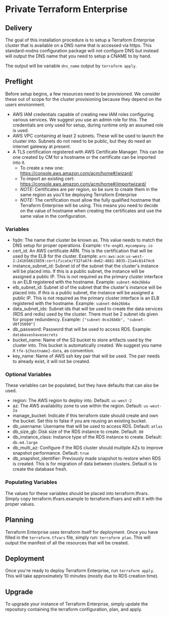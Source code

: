 # Private Terraform Enterprise

## Delivery

The goal of this installation procedure is to setup a Terraform Enterprise cluster that is available on a DNS name that is accessed via https. This standard-nodns configuration package will not configure DNS but instead will output the DNS name that you need to setup a CNAME to by hand.

The output will be variable `dns_name` output by `terraform apply`.

## Preflight

Before setup begins, a few resources need to be provisioned. We consider
these out of scope for the cluster provisioning because they depend
on the users environment.

* AWS IAM credentials capable of creating new IAM roles configuring various services. We suggest you use an admin role for this. The credentials are only used for setup, during runtime only an assumed role is used.
* AWS VPC containing at least 2 subnets. These will be used to launch the cluster into. Subnets do not need to be public, but they do need an internet gateway at present.
* A TLS certification registered with AWS Certificate Manager. This can be one created by CM for a hostname or the certificate can be imported into it.
  * To create a new one: https://console.aws.amazon.com/acm/home#/wizard/
  * To import an existing cert: https://console.aws.amazon.com/acm/home#/importwizard/
  * *NOTE:* Certificates are per region, so be sure to create them in the same region as you'll be deploying Terraform Enterprise
  * *NOTE:* The certification must allow the fully qualified hostname that Terraform Enterprise will be using. This means you need to decide on the value of hostname when creating the certificates and use the same value in the configuration.


### Variables

* fqdn: The name that cluster be known as. This value needs to match the DNS setup for proper operations. Example: `tfe-eng01.mycompany.io`
* cert\_id: An AWS certificate ARN. This is the certification that will be used by the ELB for the cluster. Example: `arn:aws:acm:us-west-2:241656615859:certificate/f32fa674-de62-4681-8035-21a4c81474c6`
* instance\_subnet\_id: Subnet id of the subnet that the cluster's instance will be placed into. If this is a public subnet, the instance will be assigned a public IP. This is not required as the primary cluster interface is an ELB registered with the hostname. Example: `subnet-0de26b6a`
* elb\_subnet\_id: Subnet id of the subnet that the cluster's instance will be placed into. If this is a public subnet, the instance will be assigned a public IP. This is not required as the primary cluster interface is an ELB registered with the hostname. Example: `subnet-0de26b6a`
* data\_subnet\_ids: Subnet ids that will be used to create the data services (RDS and redis) used by the cluster. There must be 2 subnet ids given for proper redundency. Example: `["subnet-0ce26b6b", "subnet-d0f35099"]`
* db\_password: Password that will be used to access RDS. Example: `databaseshavesecrets`
* bucket\_name: Name of the S3 bucket to store artifacts used by the cluster into. This bucket is automatically created. We suggest you name it `tfe-${hostname}-data`, as convention.
* key\_name: Name of AWS ssh key pair that will be used. The pair needs to already exist, it will not be created.

### Optional Variables

These variables can be populated, but they have defaults that can also be used.

* region: The AWS region to deploy into. Default: `us-west-2`
* az: The AWS availability zone to use within the region. Default: `us-west-2a`
* manage\_bucket: Indicate if this terraform state should create and own the bucket. Set this to false if you are reusing an existing bucket.
* db\_username: Username that will be used to access RDS. Default: `atlas`
* db\_size\_gb: Disk size of the RDS instance to create. Default: `80`
* db\_instance\_class: Instance type of the RDS instance to create. Default: `db.m4.large`
* db\_multi\_az: Configure if the RDS cluster should multiple AZs to improve snapshot performance. Default: `true`
* db\_snapshot\_identifier: Previously made snapshot to restore when RDS is created. This is for migration of data between clusters. Default is to create the database fresh.

### Populating Variables

The values for these variables should be placed into terraform.tfvars. Simply copy terraform.tfvars.example to terraform.tfvars and edit it with the proper values.


## Planning

Terraform Enterprise uses terraform itself for deployment. Once you have filled in the `terraform.tfvars` file, simply run: `terraform plan`. This will output the manifest of all the resources that will be created.

## Deployment

Once you're ready to deploy Terraform Enterprise, run `terraform apply`. This will take approximately 10 minutes (mostly due to RDS creation time).

## Upgrade

To upgrade your instance of Terraform Enterprise, simply update the repository containing the terraform configuration, plan, and apply.

